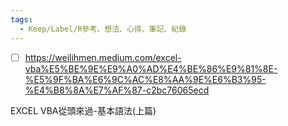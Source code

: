 ```yaml
---
tags:
  - Keep/Label/R參考、想法、心得、筆記、紀錄
---
```



- [ ] https://weilihmen.medium.com/excel-vba%E5%BE%9E%E9%A0%AD%E4%BE%86%E9%81%8E-%E5%9F%BA%E6%9C%AC%E8%AA%9E%E6%B3%95-%E4%B8%8A%E7%AF%87-c2bc76065ecd

EXCEL VBA從頭來過-基本語法(上篇)